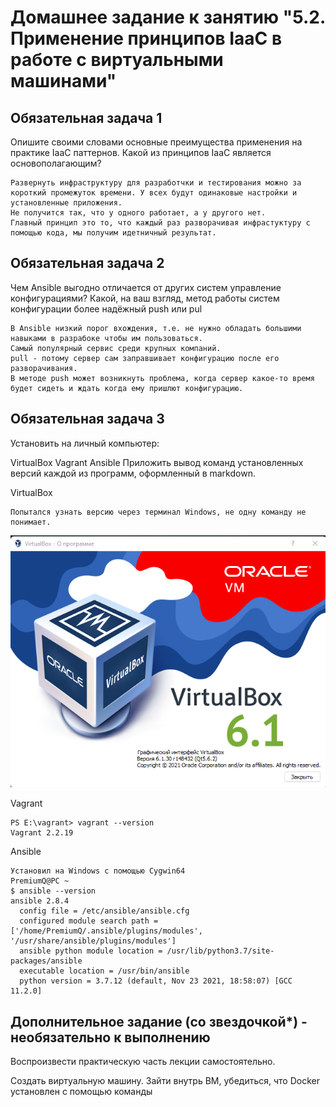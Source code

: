 # Домашнее задание к занятию "5.2. Применение принципов IaaC в работе с виртуальными машинами"


## Обязательная задача 1
Опишите своими словами основные преимущества применения на практике IaaC паттернов.
Какой из принципов IaaC является основополагающим?

```
Развернуть инфраструктуру для разработчки и тестирования можно за короткий промежуток времени. У всех будут одинаковые настройки и установленные приложения.
Не получится так, что у одного работает, а у другого нет. 
Главный принцип это то, что каждый раз разворачивая инфрастуктуру с помощью кода, мы получим идетничный результат.
```

## Обязательная задача 2
Чем Ansible выгодно отличается от других систем управление конфигурациями?
Какой, на ваш взгляд, метод работы систем конфигурации более надёжный push или pul

```
В Ansible низкий порог вхождения, т.е. не нужно обладать большими навыками в разрабоке чтобы им пользоваться.
Самый популярный сервис среди крупных компаний. 
pull - потому сервер сам заправшивает конфигурацию после его разворачивания. 
В методе push может возникнуть проблема, когда сервер какое-то время будет сидеть и ждать когда ему пришлют конфигурацию.
```

## Обязательная задача 3
Установить на личный компьютер:

VirtualBox
Vagrant
Ansible
Приложить вывод команд установленных версий каждой из программ, оформленный в markdown.

VirtualBox

```
Попытался узнать версию через терминал Windows, не одну команду не понимает. 
```
![img.png](img.png)

Vagrant
```
PS E:\vagrant> vagrant --version
Vagrant 2.2.19
```
Ansible
```
Установил на Windows с помощью Cygwin64
PremiumQ@PC ~
$ ansible --version
ansible 2.8.4
  config file = /etc/ansible/ansible.cfg
  configured module search path = ['/home/PremiumQ/.ansible/plugins/modules', '/usr/share/ansible/plugins/modules']
  ansible python module location = /usr/lib/python3.7/site-packages/ansible
  executable location = /usr/bin/ansible
  python version = 3.7.12 (default, Nov 23 2021, 18:58:07) [GCC 11.2.0]

```

## Дополнительное задание (со звездочкой*) - необязательно к выполнению

Воспроизвести практическую часть лекции самостоятельно.

Создать виртуальную машину.
Зайти внутрь ВМ, убедиться, что Docker установлен с помощью команды

```

```
